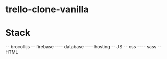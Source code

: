 # trello-clone-vanilla

# Stack

-- brocollijs
-- firebase
---- database
---- hosting
-- JS
-- css
---- sass
-- HTML